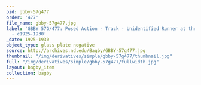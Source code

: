 ```yaml
---
pid: gbby-57g477
order: '477'
file_name: gbby-57g477.jpg
label: 'GBBY 57G/477: Posed Action - Track - Unidentified Runner at the Starting Line
  - c1925-1930'
_date: 1925-1930
object_type: glass plate negative
source: http://archives.nd.edu/Bagby/GBBY-57g477.jpg
thumbnail: "/img/derivatives/simple/gbby-57g477/thumbnail.jpg"
full: "/img/derivatives/simple/gbby-57g477/fullwidth.jpg"
layout: bagby_item
collection: bagby
---
```

